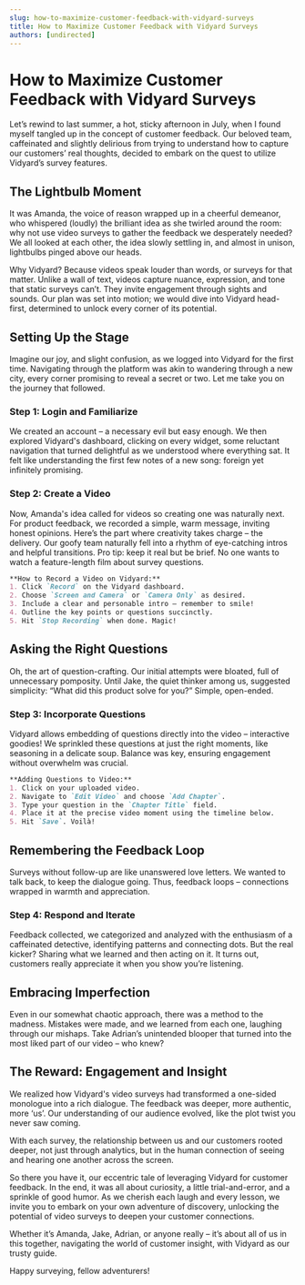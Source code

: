 ```yaml
---
slug: how-to-maximize-customer-feedback-with-vidyard-surveys
title: How to Maximize Customer Feedback with Vidyard Surveys
authors: [undirected]
---
```



# How to Maximize Customer Feedback with Vidyard Surveys

Let’s rewind to last summer, a hot, sticky afternoon in July, when I found myself tangled up in the concept of customer feedback. Our beloved team, caffeinated and slightly delirious from trying to understand how to capture our customers’ real thoughts, decided to embark on the quest to utilize Vidyard’s survey features. 

## The Lightbulb Moment

It was Amanda, the voice of reason wrapped up in a cheerful demeanor, who whispered (loudly) the brilliant idea as she twirled around the room: why not use video surveys to gather the feedback we desperately needed? We all looked at each other, the idea slowly settling in, and almost in unison, lightbulbs pinged above our heads. 

Why Vidyard? Because videos speak louder than words, or surveys for that matter. Unlike a wall of text, videos capture nuance, expression, and tone that static surveys can’t. They invite engagement through sights and sounds. Our plan was set into motion; we would dive into Vidyard head-first, determined to unlock every corner of its potential. 

## Setting Up the Stage

Imagine our joy, and slight confusion, as we logged into Vidyard for the first time. Navigating through the platform was akin to wandering through a new city, every corner promising to reveal a secret or two. Let me take you on the journey that followed.

### Step 1: Login and Familiarize 

We created an account – a necessary evil but easy enough. We then explored Vidyard's dashboard, clicking on every widget, some reluctant navigation that turned delightful as we understood where everything sat. It felt like understanding the first few notes of a new song: foreign yet infinitely promising. 

### Step 2: Create a Video

Now, Amanda's idea called for videos so creating one was naturally next. For product feedback, we recorded a simple, warm message, inviting honest opinions. Here’s the part where creativity takes charge – the delivery. Our goofy team naturally fell into a rhythm of eye-catching intros and helpful transitions. Pro tip: keep it real but be brief. No one wants to watch a feature-length film about survey questions. 

```markdown
**How to Record a Video on Vidyard:**
1. Click `Record` on the Vidyard dashboard.
2. Choose `Screen and Camera` or `Camera Only` as desired.
3. Include a clear and personable intro – remember to smile!
4. Outline the key points or questions succinctly.
5. Hit `Stop Recording` when done. Magic!
```

## Asking the Right Questions

Oh, the art of question-crafting. Our initial attempts were bloated, full of unnecessary pomposity. Until Jake, the quiet thinker among us, suggested simplicity: “What did this product solve for you?” Simple, open-ended. 

### Step 3: Incorporate Questions

Vidyard allows embedding of questions directly into the video – interactive goodies! We sprinkled these questions at just the right moments, like seasoning in a delicate soup. Balance was key, ensuring engagement without overwhelm was crucial.

```markdown
**Adding Questions to Video:**
1. Click on your uploaded video.
2. Navigate to `Edit Video` and choose `Add Chapter`.
3. Type your question in the `Chapter Title` field.
4. Place it at the precise video moment using the timeline below.
5. Hit `Save`. Voilà!
```

## Remembering the Feedback Loop

Surveys without follow-up are like unanswered love letters. We wanted to talk back, to keep the dialogue going. Thus, feedback loops – connections wrapped in warmth and appreciation. 

### Step 4: Respond and Iterate

Feedback collected, we categorized and analyzed with the enthusiasm of a caffeinated detective, identifying patterns and connecting dots. But the real kicker? Sharing what we learned and then acting on it. It turns out, customers really appreciate it when you show you’re listening.

## Embracing Imperfection

Even in our somewhat chaotic approach, there was a method to the madness. Mistakes were made, and we learned from each one, laughing through our mishaps. Take Adrian’s unintended blooper that turned into the most liked part of our video – who knew? 

## The Reward: Engagement and Insight

We realized how Vidyard's video surveys had transformed a one-sided monologue into a rich dialogue. The feedback was deeper, more authentic, more ‘us’. Our understanding of our audience evolved, like the plot twist you never saw coming. 

With each survey, the relationship between us and our customers rooted deeper, not just through analytics, but in the human connection of seeing and hearing one another across the screen. 

So there you have it, our eccentric tale of leveraging Vidyard for customer feedback. In the end, it was all about curiosity, a little trial-and-error, and a sprinkle of good humor. As we cherish each laugh and every lesson, we invite you to embark on your own adventure of discovery, unlocking the potential of video surveys to deepen your customer connections. 

Whether it’s Amanda, Jake, Adrian, or anyone really – it’s about all of us in this together, navigating the world of customer insight, with Vidyard as our trusty guide. 

Happy surveying, fellow adventurers!